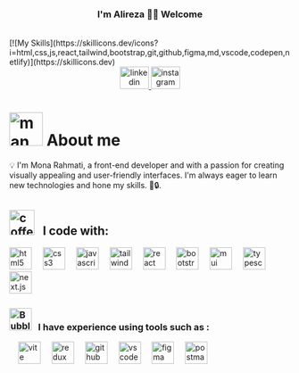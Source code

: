<meta http-equiv='cache-control' content='no-cache'> 
<meta http-equiv='expires' content='0'> 
<meta http-equiv='pragma' content='no-cache'>


<!-------------- BANNER ---------->
<div align='left'>
  <!--
<div id="header" align="center" >
  <img src="https://github.com/ShahramShakiba/ShahramShakiba/assets/110089830/1c4094fa-5656-45d3-9aca-2b1101401ae6" width='950' height="350"  alt="perfect night" top="50" />
</div>
  -->
<div align='center'> 
  <h3>
   I'm Alireza 👋🏻 Welcome
  </h3>
</div> <br>
   [![My Skills](https://skillicons.dev/icons?i=html,css,js,react,tailwind,bootstrap,git,github,figma,md,vscode,codepen,netlify)](https://skillicons.dev) 
<!------------- SOCIAL MEDIA  --------->

  <div align="center">
 <a href="http://www.linkedin.com/in/alireza-khoshnoo" target="_blank">
    <img src="https://raw.githubusercontent.com/maurodesouza/profile-readme-generator/master/src/assets/icons/social/linkedin/default.svg" width="52" height="40" alt="linkedin logo"  />
  </a>
  <a href="https://codepen.io/alireza-khoshnoo" target="_blank">
    <img src="https://raw.githubusercontent.com/maurodesouza/profile-readme-generator/master/src/assets/icons/social/instagram/default.svg" width="52" height="40" alt="instagram logo"  />
  </a>
</div>

  
<!------------- ABOUT ME --------->
<h1> 
   <img src="https://github.com/monarahmati/monarahmati/assets/107634745/0a2d0eb6-c838-4851-bf49-ee1865b15579" alt="man with laptop" width="60" height="60" marginTop="20" style={{ marginTop :"20ox"}} /> 
   About me 
</h1> 

💡 I'm Mona Rahmati, a front-end developer and with a passion for creating visually appealing and user-friendly interfaces. I'm always eager to learn new technologies and hone my skills. 🔮🔒. <br/>


<!------------- MY SKILLS --------->
<h2> <img src="https://github.com/monarahmati/monarahmati/assets/107634745/66e9ef23-64b3-4b35-b00d-7d59d72437e1" height="45" alt="coffee"  /> &nbsp;  I code with:  </h2> 

<img src="https://skillicons.dev/icons?i=html" height="40" alt="html5 logo"  />
  <img width="12" />
  <img src="https://skillicons.dev/icons?i=css" height="40" alt="css3 logo"  />
  <img width="12" />
  <img src="https://skillicons.dev/icons?i=js" height="40" alt="javascript logo"  />
  <img width="12" />
  <img src="https://skillicons.dev/icons?i=tailwind" height="40" alt="tailwindcss logo"  />
  <img width="12" />
  <img src="https://skillicons.dev/icons?i=react" height="40" alt="react logo"  />
  <img width="12" />
  <img src="https://skillicons.dev/icons?i=bootstrap" height="40" alt="bootstrap logo"  />
  <img width="12" />
  <img src="https://skillicons.dev/icons?i=mui" height="40" alt="mui logo"  />
  <img width="12" />
  <img src="https://skillicons.dev/icons?i=typescript" height="40" alt="typescript logo"  />
  <img width="12" />
  <img src="https://skillicons.dev/icons?i=next" height="40" alt="next.js logo"  />
  <img width="12" />

<br/>

<h3> <img src="https://raw.githubusercontent.com/Tarikul-Islam-Anik/Animated-Fluent-Emojis/master/Emojis/Symbols/Bubbles.png" alt="Bubbles" width="40" height="40" /> &nbsp; I have experience using tools such as :  </h3> 
  <img width="12" />
  <img src="https://skillicons.dev/icons?i=vite" height="40" alt="vite logo"  />
  <img width="12" />
  <img src="https://skillicons.dev/icons?i=redux" height="40" alt="redux logo"  />
  <img width="12" />
  <img src="https://skillicons.dev/icons?i=github" height="40" alt="github logo"  />
  <img width="12" />
  <img src="https://skillicons.dev/icons?i=vscode" height="40" alt="vscode logo"  />
  <img width="12" />
  <img src="https://skillicons.dev/icons?i=figma" height="40" alt="figma logo"  />
  <img width="12" />
  <img src="https://skillicons.dev/icons?i=postman" height="40" alt="postman logo"  />
  <img width="12" />

 <br/><br/><br/>

<!------------- MY SKILLS --------->
